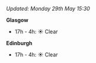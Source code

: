 *Updated: Monday 29th May 15:30*

**Glasgow**

* 17h - 4h: :sunny: Clear

**Edinburgh**

* 17h - 4h: :sunny: Clear
